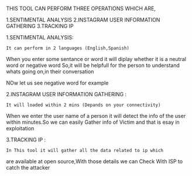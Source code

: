 THIS TOOL CAN PERFORM THREE OPERATIONS 
WHICH ARE,

1.SENTIMENTAL ANALYSIS
2.INSTAGRAM USER INFORMATION  GATHERING 
3.TRACKING IP 

1.SENTIMENTAL ANALYSIS:

	It can perform in 2 languages (English,Spanish)
When you enter some sentance or word it will diplay whether it is a
neutral word or negative word 
	So,it will be helpfull for the person to understand whats
going on,in their conversation 

NOw let us see negative word for example


2.INSTAGRAM USER INFORMATION  GATHERING :

	It will loaded within 2 mins (Depands on your connectivity)

   When we enter the user name of a person it will detect the info of 
the user within minutes.So we can easily Gather info of Victim and 
that is esay in exploitation

3.TRACKING IP :

	In This tool it will gather all the data related to ip which
are available at open source,With those details we can Check With ISP
to catch the attacker
